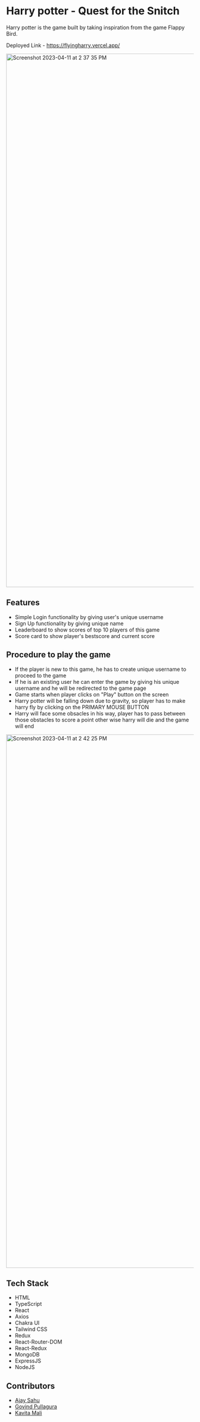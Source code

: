 # Harry potter - Quest for the Snitch

Harry potter is the game built by taking inspiration from the game Flappy Bird. 

Deployed Link - https://flyingharry.vercel.app/

<img width="1434" alt="Screenshot 2023-04-11 at 2 37 35 PM" src="https://user-images.githubusercontent.com/105652500/231112291-80446284-cedc-4a7c-8dcb-13358c3d4365.png">

## Features
 - Simple Login functionality by giving user's unique username
 - Sign Up functionality by giving unique name 
 - Leaderboard to show scores of top 10 players of this game 
 - Score card to show player's bestscore and current score
 
## Procedure to play the game
 - If the player is new to this game, he has to create unique username to proceed to the game
 - If he is an existing user he can enter the game by giving his unique username and he will be redirected to the game page
 - Game starts when player clicks on "Play" button on the screen
 - Harry potter will be falling down due to gravity, so player has to make harry fly by clicking on the PRIMARY MOUSE BUTTON
 - Harry will face some obsacles in his way, player has to pass between those obstacles to score a point other wise harry will die and the game will end
 
 <img width="1434" alt="Screenshot 2023-04-11 at 2 42 25 PM" src="https://user-images.githubusercontent.com/105652500/231113541-31ea6029-ae77-47c5-a44f-07148633240d.png">

 
## Tech Stack
  - HTML
  - TypeScript
  - React
  - Axios
  - Chakra UI
  - Tailwind CSS
  - Redux
  - React-Router-DOM
  - React-Redux
  - MongoDB
  - ExpressJS
  - NodeJS
 
## Contributors
 - <a href="https://github.com/Sajay0623">Ajay Sahu</a>
 - <a href="https://github.com/GovindPullagura">Govind Pullagura</a>
 - <a href="https://github.com/Kavita13feb">Kavita Mali</a>
